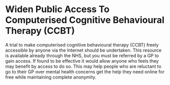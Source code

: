 Widen Public Access To Computerised Cognitive Behavioural Therapy (CCBT)
========================================================================

A trial to make computerised cognitive behavioural therapy (CCBT) freely 
accessible by anyone via the Internet should be undertaken. This 
resource is available already through the NHS, but you must be referred 
by a GP to gain access. If found to be effective it would allow anyone 
who feels they may benefit by access to do so. This may help people who 
are reluctant to go to their GP over mental health concerns get the help 
they need online for free while maintaining complete anonymity.
